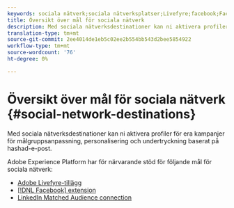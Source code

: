 ```yaml
---
keywords: sociala nätverk;sociala nätverksplatser;Livefyre;facebook;Facebook
title: Översikt över mål för sociala nätverk
description: Med sociala nätverksdestinationer kan ni aktivera profiler för era kampanjer för målgruppsanpassning, personalisering och undertryckning baserat på hashad-e-post.
translation-type: tm+mt
source-git-commit: 2ee4014de1eb5c02ee2b554bb543d2bee5854922
workflow-type: tm+mt
source-wordcount: '76'
ht-degree: 0%

---
```



# Översikt över mål för sociala nätverk {#social-network-destinations}

Med sociala nätverksdestinationer kan ni aktivera profiler för era kampanjer för målgruppsanpassning, personalisering och undertryckning baserat på hashad-e-post.

Adobe Experience Platform har för närvarande stöd för följande mål för sociala nätverk:

- [Adobe Livefyre-tillägg](./adobe-livefyre.md)
- [[!DNL Facebook] extension](./facebook.md)
- [LinkedIn Matched Audience connection](./linkedin.md)